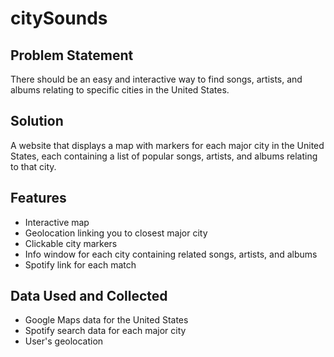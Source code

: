 # citySounds

## Problem Statement
There should be an easy and interactive way to find songs, artists, and albums relating to specific cities in the United States.

## Solution
A website that displays a map with markers for each major city in the United States, each containing a list of popular songs, artists, and albums relating to that city. 

## Features
* Interactive map
* Geolocation linking you to closest major city
* Clickable city markers
* Info window for each city containing related songs, artists, and albums
* Spotify link for each match

## Data Used and Collected
* Google Maps data for the United States
* Spotify search data for each major city
* User's geolocation


